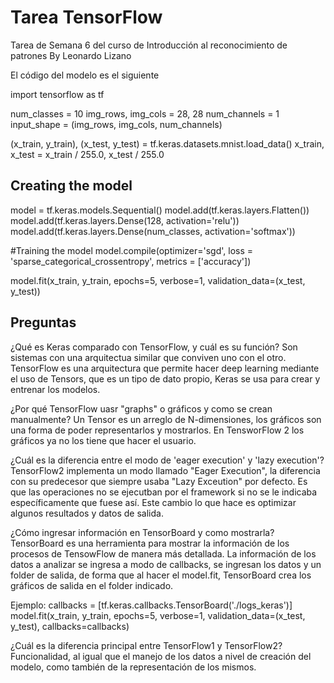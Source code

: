 # Tarea TensorFlow

Tarea de Semana 6 del curso de Introducción al reconocimiento de patrones
By Leonardo Lizano

El código del modelo es el siguiente

import tensorflow as tf

num_classes = 10
img_rows, img_cols = 28, 28
num_channels = 1
input_shape = (img_rows, img_cols, num_channels)

(x_train, y_train), (x_test, y_test) = tf.keras.datasets.mnist.load_data()
x_train, x_test = x_train / 255.0, x_test / 255.0

## Creating the model

model = tf.keras.models.Sequential()
model.add(tf.keras.layers.Flatten())
model.add(tf.keras.layers.Dense(128, activation='relu'))
model.add(tf.keras.layers.Dense(num_classes, activation='softmax'))

#Training the model
model.compile(optimizer='sgd',
              loss = 'sparse_categorical_crossentropy',
              metrics = ['accuracy'])

model.fit(x_train, y_train, epochs=5, verbose=1, validation_data=(x_test, y_test))

## Preguntas

¿Qué es Keras comparado con TensorFlow, y cuál es su función?
Son sistemas con una arquitectua similar que conviven uno con el otro. TensorFlow es una arquitectura que permite hacer deep learning mediante el uso de Tensors, que es un tipo de dato propio, Keras se usa para crear y entrenar los modelos.

¿Por qué TensorFlow uasr "graphs" o gráficos y como se crean manualmente?
Un Tensor es un arreglo de N-dimensiones, los gráficos son una forma de poder representarlos y mostrarlos.
En TensworFlow 2 los gráficos ya no los tiene que hacer el usuario.

¿Cuál es la diferencia entre el modo de 'eager execution' y 'lazy execution'?
TensorFlow2 implementa un modo llamado "Eager Execution", la diferencia con su predecesor que siempre usaba "Lazy Exceution" por defecto. Es que las operaciones no se ejecutban por el framework si no se le indicaba específicamente que fuese así.
Este cambio lo que hace es optimizar algunos resultados y datos de salida.

¿Cómo ingresar información en TensorBoard y como mostrarla?
TensorBoard es una herramienta para mostrar la información de los procesos de TensowFlow de manera más detallada.
La información de los datos a analizar se ingresa a modo de callbacks, se ingresan los datos y un folder de salida, de forma que al hacer el model.fit, TensorBoard crea los gráficos de salida en el folder indicado.

Ejemplo:
callbacks = [tf.keras.callbacks.TensorBoard('./logs_keras')]
model.fit(x_train, y_train, epochs=5, verbose=1, validation_data=(x_test, y_test), callbacks=callbacks)

¿Cuál es la diferencia principal entre TensorFlow1 y TensorFlow2?
Funcionalidad, al igual que el manejo de los datos a nivel de creación del modelo, como también de la representación de los mismos.
